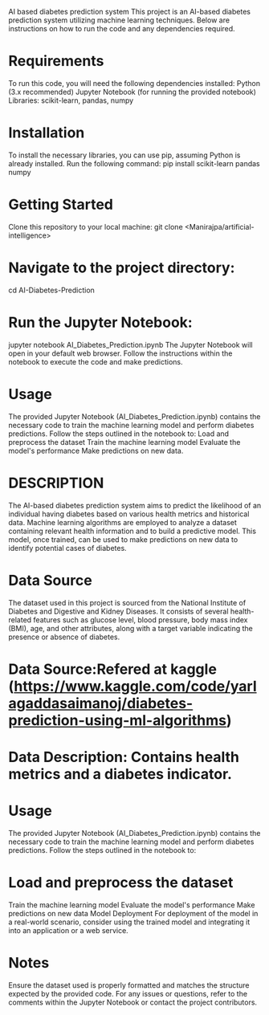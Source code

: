 AI based diabetes prediction system
This project is an AI-based diabetes prediction system utilizing machine learning techniques. Below are instructions on how to run the code and any dependencies required.

# Requirements

To run this code, you will need the following dependencies installed:
Python (3.x recommended)
Jupyter Notebook (for running the provided notebook)
Libraries: scikit-learn, pandas, numpy

# Installation
To install the necessary libraries, you can use pip, assuming Python is already installed. Run the following command:
pip install scikit-learn pandas numpy

# Getting Started

Clone this repository to your local machine:
git clone <Manirajpa/artificial-intelligence>

# Navigate to the project directory:
cd AI-Diabetes-Prediction

# Run the Jupyter Notebook:
jupyter notebook AI_Diabetes_Prediction.ipynb
The Jupyter Notebook will open in your default web browser. Follow the instructions within the notebook to execute the code and make predictions.

# Usage
The provided Jupyter Notebook (AI_Diabetes_Prediction.ipynb) contains the necessary code to train the machine learning model and perform diabetes predictions. Follow the steps outlined in the notebook to:
Load and preprocess the dataset
Train the machine learning model
Evaluate the model's performance
Make predictions on new data.

# DESCRIPTION 
The AI-based diabetes prediction system aims to predict the likelihood of an individual having diabetes based on various health metrics and historical data. Machine learning algorithms are employed to analyze a dataset containing relevant health information and to build a predictive model. This model, once trained, can be used to make predictions on new data to identify potential cases of diabetes.

# Data Source
The dataset used in this project is sourced from the National Institute of Diabetes and Digestive and Kidney Diseases. It consists of several health-related features such as glucose level, blood pressure, body mass index (BMI), age, and other attributes, along with a target variable indicating the presence or absence of diabetes.

# Data Source:Refered at kaggle (https://www.kaggle.com/code/yarlagaddasaimanoj/diabetes-prediction-using-ml-algorithms)

# Data Description: Contains health metrics and a diabetes indicator.

# Usage
The provided Jupyter Notebook (AI_Diabetes_Prediction.ipynb) contains the necessary code to train the machine learning model and perform diabetes predictions. Follow the steps outlined in the notebook to:

# Load and preprocess the dataset
Train the machine learning model
Evaluate the model's performance
Make predictions on new data
Model Deployment
For deployment of the model in a real-world scenario, consider using the trained model and integrating it into an application or a web service.

# Notes
Ensure the dataset used is properly formatted and matches the structure expected by the provided code.
For any issues or questions, refer to the comments within the Jupyter Notebook or contact the project contributors.
